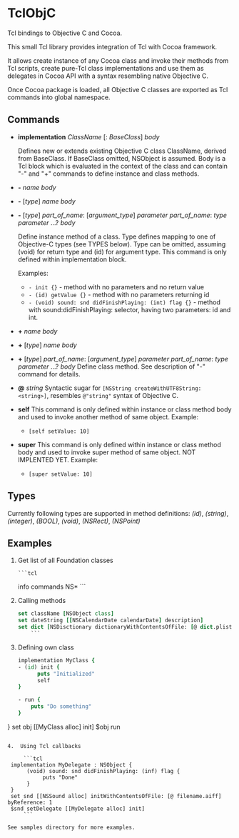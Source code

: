 # TclObjC

Tcl bindings to Objective C and Cocoa.

This small Tcl library provides integration of Tcl with Cocoa framework.

It allows create instance of any Cocoa class and invoke their methods from
Tcl scripts, create pure-Tcl class implementations and use them as delegates
in Cocoa API with a syntax resembling native Objective C.

Once Cocoa package is loaded, all Objective C classes are exported as Tcl
commands into global namespace.


## Commands

-   **implementation** *ClassName* [: *BaseClass*] *body*

    Defines new or extends existing Objective C class ClassName, derived from BaseClass.
    If BaseClass omitted, NSObject is assumed. Body is a Tcl block which is
    evaluated in the context of the class and can contain "-" and "+"
    commands to define instance and class methods.

-   **\-** *name* *body*
-   **\-** [*type*] *name* *body*
-   **\-** [*type*] *part_of_name*: [*argument_type*] *parameter* *part_of_name*: *type* *parameter* ...? *body*

    Define instance method of a class. Type defines mapping to one of
    Objective-C types (see TYPES below). Type can be omitted, assuming (void)
    for return type and (id) for argument type. This command is only defined
    within implementation block. 
  
    Examples:
    *   `- init {}`  - method with no parameters and no return value
    *   `- (id) getValue {}` - method with no parameters returning id
    *   `- (void) sound: snd didFinishPlaying: (int) flag {}` - method with
     sound:didFinishPlaying: selector, having two parameters: id and int.

-   **\+** *name* *body*
-   **\+** [*type*] *name* *body*
-   **\+** [*type*] *part_of_name*: [*argument_type*] *parameter* *part_of_name*: *type* *parameter* ...? *body*
     Define class method. See description of "-" command for details.

-   **\@** *string*
    Syntactic sugar for `[NSString createWithUTF8String: <string>]`, resembles
    `@"string"` syntax of Objective C.

-   **self**
    This command is only defined within instance or class method body and
    used to invoke another method of same object.
    Example:
	  *   `[self setValue: 10]`

-   **super**
    This command is only defined within instance or class method body and
    used to invoke super method of same object. NOT IMPLENTED YET.
    Example:
	  *   `[super setValue: 10]`

## Types
Currently following types are supported in method definitions:
*(id)*, *(string)*, *(integer)*, *(BOOL)*, *(void)*, *(NSRect)*, *(NSPoint)*


## Examples

1.  Get list of all Foundation classes

		```tcl
    info commands NS*
		```

2.  Calling methods

    ```tcl
   	set className [NSObject class]
   	set dateString [[NSCalendarDate calendarDate] description]
   	set dict [NSDisctionary dictionaryWithContentsOfFile: [@ dict.plist]]
		```

3.  Defining own class

	  ```tcl
    implementation MyClass {
      - (id) init {
		    puts "Initialized"
		    self
      }
      
      - run {
	      puts "Do something"
      }
   }
   set obj [[MyClass alloc] init]
   $obj run
   ```

4.  Using Tcl callbacks

		```tcl
    implementation MyDelegate : NSObject {
	     (void) sound: snd didFinishPlaying: (inf) flag {
		      puts "Done"
 	     }
    }
    set snd [[NSSound alloc] initWithContentsOfFile: [@ filename.aiff] byReference: 1
    $snd setDelegate [[MyDelegate alloc] init]
		```

See samples directory for more examples.
